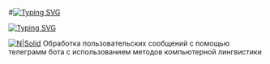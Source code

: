 #[![Typing SVG](https://readme-typing-svg.herokuapp.com?color=%2336BCF7&lines=Project+NLP)](https://git.io/typing-svg)

[![Typing SVG](https://readme-typing-svg.herokuapp.com?color=%2336BCF7&lines=Project+NLP)](https://git.io/typing-svg)

[![N|Solid](https://camo.githubusercontent.com/d25ac0fefa816ae9b3cb4cd790b71279eaddab757d7f9f1afa5e311ac5217e88/68747470733a2f2f68756767696e67666163652e636f2f64617461736574732f68756767696e67666163652f646f63756d656e746174696f6e2d696d616765732f7261772f6d61696e2f68756767696e67666163655f6875622e737667)](https://huggingface.co/)
Обработка пользовательских сообщений с помощью телеграмм бота с использованием методов компьютерной лингвистики

